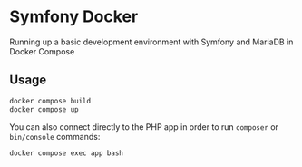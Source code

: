 # Symfony Docker

Running up a basic development environment with Symfony and MariaDB in Docker Compose

## Usage

```bash
docker compose build
docker compose up
```

You can also connect directly to the PHP app in order to run `composer` or `bin/console` commands:

```bash
docker compose exec app bash
```